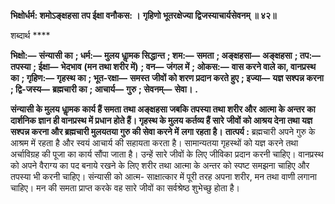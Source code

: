 **भिक्षोर्धर्म: शमोऽङ्क्षहसा तप ईक्षा वनौकस: ।** **गृहिणो भूतरक्षेज्या द्विजस्याचार्यसेवनम् ॥ ४२॥** 

शब्दार्थ **** 

**भिक्षो:—** **संन्यासी का** **; धर्म:—** **मुलय धाॢमक सिद्धान्त** **; शम:—** **समता** **; अङ्क्षहसा—** **अङ्क्षहसा** **; तप:—** **तपस्या** **; ईक्षा—** **भेदभाव** **(मन तथा शरीर में)** **; वन—** **जंगल में** **; ओकस:—** **वास करने वाले का, वानप्रस्थ का** **; गृहिण:—** **गृहस्थ का** **; भूत-रक्षा—** **समस्त** **जीवों को शरण प्रदान करते हुए** **; इज्या—** **यज्ञ सश्पन्न करना** **; द्वि-जस्य—** **ब्रह्मचारी का** **; आचार्य—** **गुरु** **; सेवनम्—** **सेवा।** **.** 

**संन्यासी के मुलय धाॢमक कार्य हैं समता तथा अङ्क्षहसा जबकि तपस्या तथा शरीर और** **आत्मा के अन्तर का दार्शनिक ज्ञान ही वानप्रस्थ में प्रधान होते हैं। गृहस्थ के मुलय कर्तव्य हैं सारे** **जीवों को आश्रय देना तथा यज्ञ सश्पन्न करना और ब्रह्मचारी मुलयतया गुरु की सेवा करने में** **लगा रहता है।** **तात्पर्य :** ब्रह्मचारी अपने गुरु के आश्रम में रहता है और स्वयं आचार्य की सहायता करता है। सामान्यतया गृहस्थों को यज्ञ करने तथा अर्चाविग्रह की पूजा का कार्य सौंपा जाता है। उन्हें सारे जीवों के लिए जीविका प्रदान करनी चाहिए। वानप्रस्थ को अपने वैराग्य का पद बनाये रखने के लिए शरीर तथा आत्मा के अन्तर को स्पष्ट समझना चाहिए और तपस्या भी करनी चाहिए। संन्यासी को आत्म- साक्षात्कार में पूरी तरह अपना शरीर, मन तथा वाणी लगाना चाहिए। मन की समता प्राप्त करके वह सारे जीवों का सर्वश्रेष्ठ शुभेच्छु होता है।  